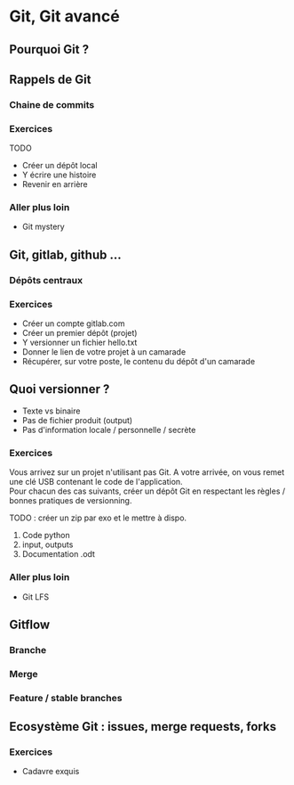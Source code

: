 # Git, Git avancé

## Pourquoi Git ?

## Rappels de Git

### Chaine de commits

### Exercices

TODO

- Créer un dépôt local
- Y écrire une histoire
- Revenir en arrière

### Aller plus loin

- Git mystery

## Git, gitlab, github ...

### Dépôts centraux

### Exercices

- Créer un compte gitlab.com
- Créer un premier dépôt (projet)
- Y versionner un fichier hello.txt
- Donner le lien de votre projet à un camarade
- Récupérer, sur votre poste, le contenu du dépôt d'un camarade

## Quoi versionner ?

- Texte vs binaire
- Pas de fichier produit (output)
- Pas d'information locale / personnelle / secrète

### Exercices

Vous arrivez sur un projet n'utilisant pas Git. A votre arrivée, on vous remet une clé USB contenant le code de l'application.  
Pour chacun des cas suivants, créer un dépôt Git en respectant les règles / bonnes pratiques de versionning.

TODO : créer un zip par exo et le mettre à dispo.

1. Code python
2. input, outputs
3. Documentation .odt

### Aller plus loin

- Git LFS

## Gitflow

### Branche

### Merge

### Feature / stable branches

## Ecosystème Git : issues, merge requests, forks

### Exercices

- Cadavre exquis
